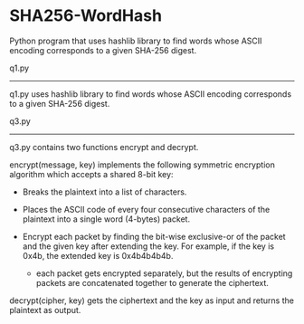 # SHA256-WordHash
Python program that uses hashlib library to find words whose ASCII encoding corresponds to a given SHA-256 digest.



q1.py 
________________
q1.py uses hashlib library to find words whose ASCII encoding corresponds to a given SHA-256 digest.



q3.py 
________________
q3.py contains two functions encrypt and decrypt. 

encrypt(message, key) implements the following symmetric encryption algorithm which accepts a shared 8-bit key:

  - Breaks the plaintext into a list of characters.
  
  
  - Places the ASCII code of every four consecutive characters of the plaintext into a single word (4-bytes) packet.
  
  
  - Encrypt each packet by finding the bit-wise exclusive-or of the packet and the given key after extending the key. For example, if the key is 0x4b, the extended key is 0x4b4b4b4b.
  
      - each packet gets encrypted separately, but the results of encrypting packets are concatenated together to generate the ciphertext.
    
 decrypt(cipher, key) gets the ciphertext and the key as input and returns the plaintext as output. 
  
  
  
